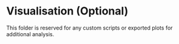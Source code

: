 # Visualisation (Optional)

This folder is reserved for any custom scripts or exported plots for additional analysis.
